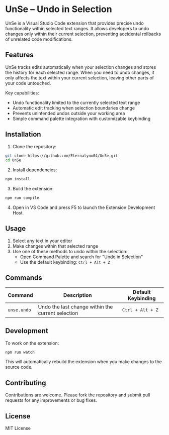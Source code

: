 # UnSe – Undo in Selection

UnSe is a Visual Studio Code extension that provides precise undo functionality within selected text ranges. It allows developers to undo changes only within their current selection, preventing accidental rollbacks of unrelated code modifications.

## Features

UnSe tracks edits automatically when your selection changes and stores the history for each selected range. When you need to undo changes, it only affects the text within your current selection, leaving other parts of your code untouched.

Key capabilities:
- Undo functionality limited to the currently selected text range
- Automatic edit tracking when selection boundaries change
- Prevents unintended undos outside your working area
- Simple command palette integration with customizable keybinding

## Installation

1. Clone the repository:
```bash
git clone https://github.com/Eternalynx04/UnSe.git
cd UnSe
```

2. Install dependencies:
```bash
npm install
```

3. Build the extension:
```bash
npm run compile
```

4. Open in VS Code and press F5 to launch the Extension Development Host.

## Usage

1. Select any text in your editor
2. Make changes within that selected range
3. Use one of these methods to undo within the selection:
   - Open Command Palette and search for "Undo in Selection"
   - Use the default keybinding: `Ctrl + Alt + Z`

## Commands

| Command | Description | Default Keybinding |
|---------|-------------|-------------------|
| `unse.undo` | Undo the last change within the current selection | `Ctrl + Alt + Z` |

## Development

To work on the extension:

```bash
npm run watch
```

This will automatically rebuild the extension when you make changes to the source code.

## Contributing

Contributions are welcome. Please fork the repository and submit pull requests for any improvements or bug fixes.

## License

MIT License
